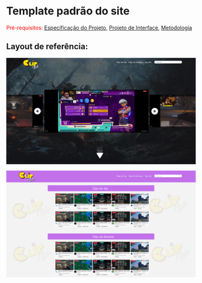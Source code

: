 # Template padrão do site

<span style="color:red">Pré-requisitos: <a href="2-Especificação do Projeto.md"> Especificação do Projeto</a></span>, <a href="3-Projeto de Interface.md"> Projeto de Interface</a>, <a href="4-Metodologia.md"> Metodologia</a>

## Layout de referência:

![PáginaIncial](img/CarouselClipItch.png)

![PáginaIncial](img/GridClipItch.png)
